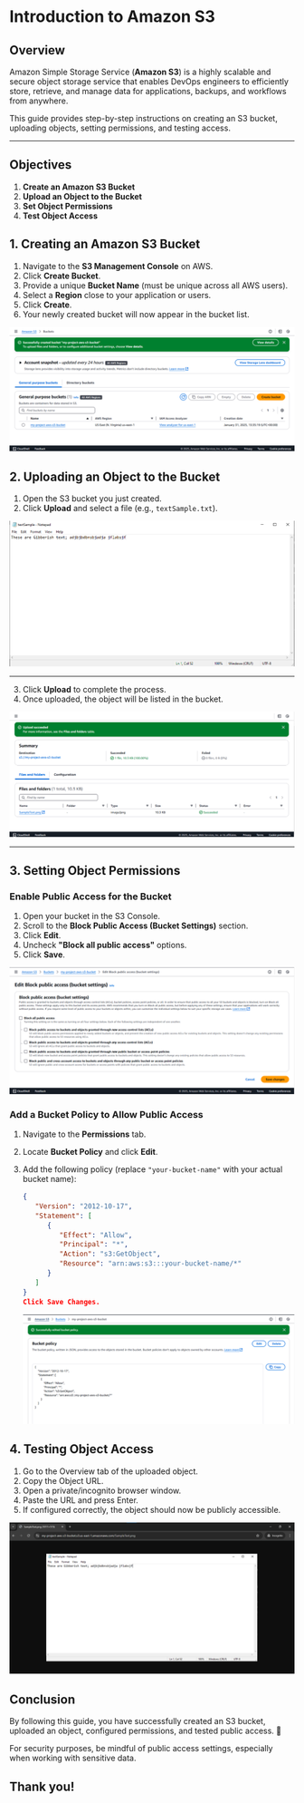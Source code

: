 # Introduction to Amazon S3

## Overview

Amazon Simple Storage Service (**Amazon S3**) is a highly scalable and secure object storage service that enables DevOps engineers to efficiently store, retrieve, and manage data for applications, backups, and workflows from anywhere.

This guide provides step-by-step instructions on creating an S3 bucket, uploading objects, setting permissions, and testing access.

---

## Objectives

1. **Create an Amazon S3 Bucket**
2. **Upload an Object to the Bucket**
3. **Set Object Permissions**
4. **Test Object Access**

## 1. Creating an Amazon S3 Bucket

1. Navigate to the **S3 Management Console** on AWS.
2. Click **Create Bucket**.
3. Provide a unique **Bucket Name** (must be unique across all AWS users).
4. Select a **Region** close to your application or users.
5. Click **Create**.
6. Your newly created bucket will now appear in the bucket list.

![My Image](./images/awsS3bucket.png "Create bucket")

## 2. Uploading an Object to the Bucket

1. Open the S3 bucket you just created.
2. Click **Upload** and select a file (e.g., `textSample.txt`).

![My Image](./images/SampleText.png "Plain text")

---

3. Click **Upload** to complete the process.
4. Once uploaded, the object will be listed in the bucket.

![My Image](./images/imgUpload.png "Img upload")

---

## 3. Setting Object Permissions

### Enable Public Access for the Bucket

1. Open your bucket in the S3 Console.
2. Scroll to the **Block Public Access (Bucket Settings)** section.
3. Click **Edit**.
4. Uncheck **"Block all public access"** options.
5. Click **Save**.

![My Image](./images/bucket%20access.png "edit bucket access")

### Add a Bucket Policy to Allow Public Access

1. Navigate to the **Permissions** tab.
2. Locate **Bucket Policy** and click **Edit**.
3. Add the following policy (replace `"your-bucket-name"` with your actual bucket name):

   ```json
   {
      "Version": "2012-10-17",
      "Statement": [
         {
            "Effect": "Allow",
            "Principal": "*",
            "Action": "s3:GetObject",
            "Resource": "arn:aws:s3:::your-bucket-name/*"
         }
      ]
   }
   Click Save Changes.
   ```

   ![My Image](./images/bucket%20policy.png "Bucket policy img")

## 4. Testing Object Access

1.  Go to the Overview tab of the uploaded object.
2.  Copy the Object URL.
3.  Open a private/incognito browser window.
4.  Paste the URL and press Enter.
5.  If configured correctly, the object should now be publicly accessible.

![My Image](./images/file-success.png "file url")

## Conclusion

By following this guide, you have successfully created an S3 bucket, uploaded an object, configured permissions, and tested public access. 🚀

For security purposes, be mindful of public access settings, especially when working with sensitive data.

## Thank you!
